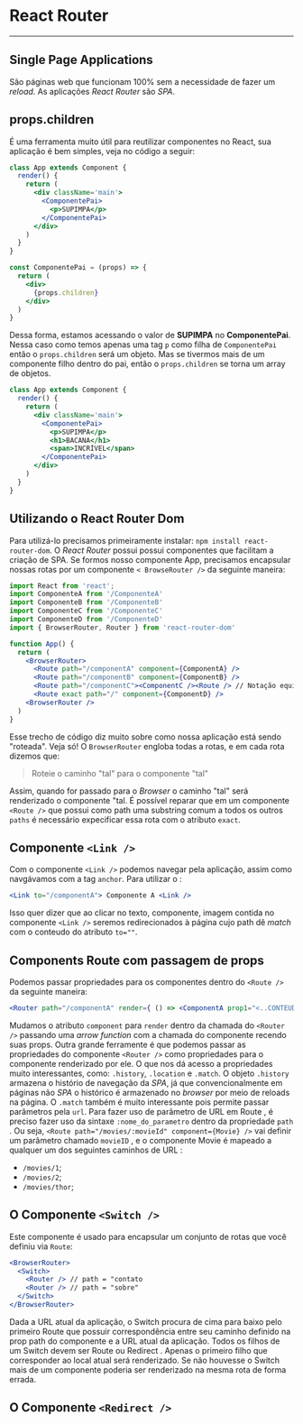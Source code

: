 # React Router
---

## Single Page Applications
São páginas web que funcionam 100% sem a necessidade de fazer um _reload_. As aplicações _React Router_ são _SPA_.

## props.children
É uma ferramenta muito útil para reutilizar componentes no React, sua aplicação é bem simples, veja no código a seguir:

```jsx
class App extends Component {
  render() {
    return (
      <div className='main'>
        <ComponentePai>
          <p>SUPIMPA</p>
        </ComponentePai>
      </div>
    )
  }
}

const ComponentePai = (props) => {
  return (
    <div>
      {props.children}
    </div>
  )
}
```
Dessa forma, estamos acessando o valor de **SUPIMPA** no **ComponentePai**. Nessa caso como temos apenas uma tag `p` como filha de `ComponentePai` então o `props.children` será um objeto. Mas se tivermos mais de um componente filho dentro do pai, então o `props.children` se torna um array de objetos.

```jsx
class App extends Component {
  render() {
    return (
      <div className='main'>
        <ComponentePai>
          <p>SUPIMPA</p>
          <h1>BACANA</h1>
          <span>INCRÍVEL</span>
        </ComponentePai>
      </div>
    )
  }
}
```

## Utilizando o React Router Dom
Para utilizá-lo precisamos primeiramente instalar: `npm install react-router-dom`.
O _React Router_ possui possui componentes que facilitam a criação de SPA.
Se formos nosso componente App, precisamos encapsular nossas rotas por um componente `< BrowseRouter />` da seguinte maneira:
```jsx
import React from 'react';
import ComponenteA from '/ComponenteA'
import ComponenteB from '/ComponenteB'
import ComponenteC from '/ComponenteC'
import ComponenteD from '/ComponenteD'
import { BrowserRouter, Router } from 'react-router-dom'

function App() {
  return (
    <BrowserRouter>
      <Route path="/componentA" component={ComponentA} />
      <Route path="/componentB" component={ComponentB} />
      <Route path="/componentC"><ComponentC /><Route /> // Notação equivalente à superior
      <Route exact path="/" component={ComponentD} />
    <BrowserRouter />
  )
}
```

Esse trecho de código diz muito sobre como nossa aplicação está sendo "roteada". Veja só!
O `BrowserRouter` engloba todas a rotas, e em cada rota dizemos que:
> Roteie o caminho "tal" para o componente "tal"

Assim, quando for passado para o _Browser_ o caminho "tal" será renderizado o componente "tal. É possível reparar que em um componente `<Route />` que possui como path uma substring comum a todos os outros `paths` é necessário expecificar essa rota com o atributo `exact`. 

## Componente `<Link />` 
Com o componente `<Link />` podemos navegar pela aplicação, assim como navgávamos com a tag `anchor`. Para utilizar o <Link />:

```jsx 
<Link to="/componentA"> Componente A <Link />
```
Isso quer dizer que ao clicar no texto, componente, imagem contida no componente `<Link />` seremos redirecionados à página cujo path dê _match_ com o conteudo do atributo `to=""`.

## Components Route com passagem de props
Podemos passar propriedades para os componentes dentro do `<Route />` da seguinte maneira: 
```jsx
<Router path="/componentA" render={ () => <ComponentA prop1="<..CONTEUDO..>" /> } />
```
Mudamos o atributo `component` para `render` dentro da chamada do `<Router />` passando uma _arrow function_ com a chamada do componente recendo suas props.
Outra grande ferramente é que podemos passar as propriedades do componente `<Router />` como propriedades para o componente renderizado por ele. O que nos dá acesso a propriedades muito interessantes, como: `.history`, `.location` e `.match`. O objeto `.history` armazena o histório de navegação da _SPA_, já que convencionalmente em páginas não _SPA_ o histórico é armazenado no _browser_ por meio de reloads na página.
O `.match` também é muito interessante pois permite passar parâmetros pela `url`. Para fazer uso de parâmetro de URL em Route , é preciso fazer uso da sintaxe `:nome_do_parametro` dentro da propriedade `path` . Ou seja, `<Route path="/movies/:movieId" component={Movie} />` vai definir um parâmetro chamado `movieID` , e o componente Movie é mapeado a qualquer um dos seguintes caminhos de URL :

- `/movies/1`;
- `/movies/2`;
- `/movies/thor`;

## O Componente `<Switch />`
Este componente é usado para encapsular um conjunto de rotas que você definiu via `Route`:

```jsx
<BrowserRouter>
  <Switch>
    <Router /> // path = "contato
    <Router /> // path = "sobre"
  </Switch>
</BrowserRouter>
```
Dada a URL atual da aplicação, o Switch procura de cima para baixo pelo primeiro Route que possuir correspondência entre seu caminho definido na prop path do componente e a URL atual da aplicação.
Todos os filhos de um Switch devem ser Route ou Redirect . Apenas o primeiro filho que corresponder ao local atual será renderizado. Se não houvesse o Switch mais de um componente poderia ser renderizado na mesma rota de forma errada.
## O Componente `<Redirect />`
